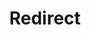 ﻿---
layout: src/layouts/Redirect.astro
title: Redirect
redirect: https://yamldoc.liuyan.wang/docs/security/users-and-teams/external-groups-and-roles
pubDate:  2023-01-01
navSearch: false
navSitemap: false
navMenu: false
---
